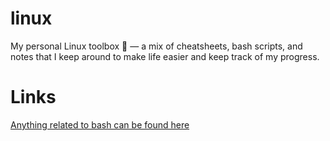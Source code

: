 # linux
My personal Linux toolbox 🐧 — a mix of cheatsheets, bash scripts, and notes that I keep around to make life easier and keep track of my progress.

# Links
[Anything related to bash can be found here](https://github.com/aaronhoefer/linux/tree/main/bash)
